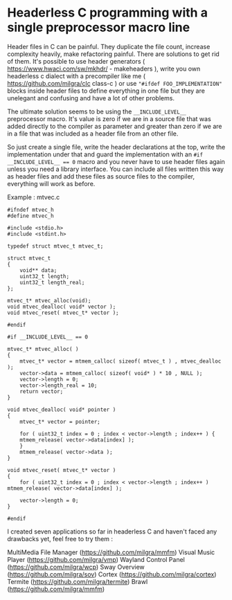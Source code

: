 
# Headerless C programming with a single preprocessor macro line

 Header files in C can be painful. They duplicate the file count, increase complexity heavily, make refactoring painful. There are solutions to get rid of them. It's possible to use header generators ( https://www.hwaci.com/sw/mkhdr/ - makeheaders ), write you own headerless c dialect with a precompiler like me ( https://github.com/milgra/clc class-c ) or use `"#ifdef FOO_IMPLEMENTATION"` blocks inside header files to define everything in one file but they are unelegant and confusing and have a lot of other problems.

The ultimate solution seems to be using the `__INCLUDE_LEVEL__` preprocessor macro. It's value is zero if we are in a source file that was added directly to the compiler as parameter and greater than zero if we are in a file that was included as a header file from an other file.

So just create a single file, write the header declarations at the top, write the implementation under that and guard the implementation with an `#if __INCLUDE_LEVEL__ == 0` macro and you never have to use header files again unless you need a library interface. You can include all files written this way as header files and add these files as source files to the compiler, everything will work as before.

Example : mtvec.c
```
#ifndef mtvec_h
#define mtvec_h

#include <stdio.h>
#include <stdint.h>

typedef struct mtvec_t mtvec_t;

struct mtvec_t
{
    void** data;
    uint32_t length;
    uint32_t length_real;
};

mtvec_t* mtvec_alloc(void);
void mtvec_dealloc( void* vector );
void mtvec_reset( mtvec_t* vector );

#endif

#if __INCLUDE_LEVEL__ == 0

mtvec_t* mtvec_alloc( )
{
    mtvec_t* vector = mtmem_calloc( sizeof( mtvec_t ) , mtvec_dealloc );
    vector->data = mtmem_calloc( sizeof( void* ) * 10 , NULL );
    vector->length = 0;
    vector->length_real = 10;
    return vector;
}

void mtvec_dealloc( void* pointer )
{
    mtvec_t* vector = pointer;

    for ( uint32_t index = 0 ; index < vector->length ; index++ ) {
    mtmem_release( vector->data[index] );
    }
    mtmem_release( vector->data );
}

void mtvec_reset( mtvec_t* vector )
{
    for ( uint32_t index = 0 ; index < vector->length ; index++ ) mtmem_release( vector->data[index] );

    vector->length = 0;
}

#endif
```

I created seven applications so far in headerless C and haven't faced any drawbacks yet, feel free to try them :

MultiMedia File Manager (https://github.com/milgra/mmfm)
Visual Music Player (https://github.com/milgra/vmp)
Wayland Control Panel (https://github.com/milgra/wcp)
Sway Overview (https://github.com/milgra/sov)
Cortex (https://github.com/milgra/cortex)
Termite (https://github.com/milgra/termite)
Brawl (https://github.com/milgra/mmfm)

